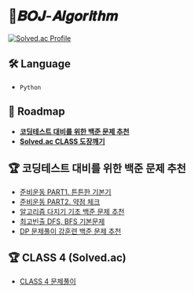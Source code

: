 
# 📁𝑩𝑶𝑱-𝑨𝒍𝒈𝒐𝒓𝒊𝒕𝒉𝒎
[![Solved.ac Profile](http://mazassumnida.wtf/api/v2/generate_badge?boj=eunseo2000v)](https://solved.ac/eunseo2000v/)


## 🛠 Language

- `Python`

## 🚕 Roadmap
- [**코딩테스트 대비를 위한 백준 문제 추천**](https://covenant.tistory.com/224?category=727170)
- [**Solved.ac CLASS 도장깨기**](https://solved.ac/class)

## 🏆 코딩테스트 대비를 위한 백준 문제 추천

- [준비운동 PART1. 튼튼한 기본기](https://github.com/eunseo-kim/Algorithm/tree/main/BOJ/%EC%A4%80%EB%B9%84%EC%9A%B4%EB%8F%99%20PART1.%20%ED%8A%BC%ED%8A%BC%ED%95%9C%20%EA%B8%B0%EB%B3%B8%EA%B8%B0)
- [준비운동 PART2. 약점 체크](https://github.com/eunseo-kim/Algorithm/tree/main/BOJ/%EC%A4%80%EB%B9%84%EC%9A%B4%EB%8F%99%20PART2.%20%EC%95%BD%EC%A0%90%20%EC%B2%B4%ED%81%AC)
- [알고리즘 다지기 기초 백준 문제 추천](https://github.com/eunseo-kim/Algorithm/tree/main/BOJ/%EC%95%8C%EA%B3%A0%EB%A6%AC%EC%A6%98%20%EB%8B%A4%EC%A7%80%EA%B8%B0%20%EA%B8%B0%EC%B4%88%20%EB%B0%B1%EC%A4%80%20%EB%AC%B8%EC%A0%9C%20%EC%B6%94%EC%B2%9C)
- [최고빈출 DFS, BFS 기본문제](https://github.com/eunseo-kim/Algorithm/tree/main/BOJ/%EC%B5%9C%EA%B3%A0%EB%B9%88%EC%B6%9C%20DFS%2C%20BFS%20%EA%B8%B0%EB%B3%B8%EB%AC%B8%EC%A0%9C)
- [DP 문제풀이 강훈련 백준 문제 추천](https://github.com/eunseo-kim/Algorithm/tree/main/BOJ/DP%20%EB%AC%B8%EC%A0%9C%ED%92%80%EC%9D%B4%20%EA%B0%95%ED%9B%88%EB%A0%A8%20%EB%B0%B1%EC%A4%80%20%EB%AC%B8%EC%A0%9C%20%EC%B6%94%EC%B2%9C)

## 🏆 CLASS 4 (Solved.ac)
- [CLASS 4 문제풀이](https://github.com/eunseo-kim/Algorithm/tree/main/BOJ/class4)

